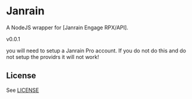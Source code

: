 # Janrain

A NodeJS wrapper for [Janrain Engage RPX/API].

v0.0.1

you will need to setup a Janrain Pro account. If you do not do this and do not setup the providrs it will not work!

License
-----------

See [LICENSE](https://github.com/demetriusj/janrain/blob/master/LICENSE)
